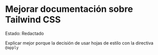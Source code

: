 # Mejorar documentación sobre Tailwind CSS

Estado: Redactado

Explicar mejor porque la decisión de usar hojas de estilo con la directiva `@apply`